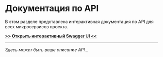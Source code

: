 # Документация по API

В этом разделе представлена интерактивная документация по API для всех микросервисов проекта.

**[>> Открыть интерактивный Swagger UI <<](/swagger/)**

---

*Здесь может быть ваше описание API...*

